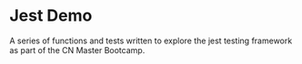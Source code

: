# Jest Demo

A series of functions and tests written to explore the jest testing framework as part of the CN Master Bootcamp.
